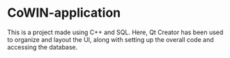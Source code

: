 # CoWIN-application
This is a project made using C++ and SQL. Here, Qt Creator has been used to organize and layout the UI, along with setting up the overall code and accessing the database. 
